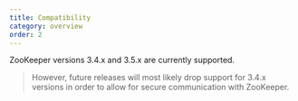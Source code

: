 ```yaml
---
title: Compatibility
category: overview
order: 2
---
```


ZooKeeper versions 3.4.x and 3.5.x are currently supported.

> However, future releases will most likely drop support for 3.4.x versions in
order to allow for secure communication with ZooKeeper.
